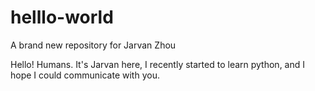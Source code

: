 # helllo-world
A brand new repository for Jarvan Zhou

Hello! Humans.
It's Jarvan here, I recently started to learn python, and I hope I could communicate with you.
